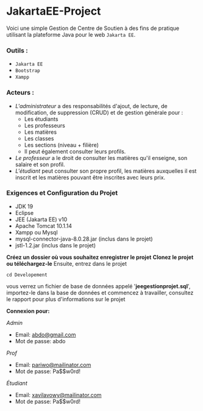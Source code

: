 # JakartaEE-Project

Voici une simple Gestion de Centre de Soutien à des fins de pratique utilisant la plateforme Java pour le web `Jakarta EE`.

### Outils :
- `Jakarta EE`
- `Bootstrap`
- `Xampp`

### Acteurs :
- *L'administrateur* a des responsabilités d'ajout, de lecture, de modification, de suppression (CRUD) et de gestion générale pour :
    - Les étudiants
    - Les professeurs
    - Les matières
    - Les classes
    - Les sections (niveau + filière)
    - Il peut également consulter leurs profils.
- *Le professeur* a le droit de consulter les matières qu'il enseigne, son salaire et son profil.
- *L'étudiant* peut consulter son propre profil, les matières auxquelles il est inscrit et les matières pouvant être inscrites avec leurs prix.

### Exigences et Configuration du Projet
- JDK 19
- Eclipse
- JEE (Jakarta EE) v10
- Apache Tomcat 10.1.14
- Xampp ou Mysql
- mysql-connector-java-8.0.28.jar (inclus dans le projet)
- jstl-1.2.jar (inclus dans le projet)

**Créez un dossier où vous souhaitez enregistrer le projet**
**Clonez le projet ou téléchargez-le**
Ensuite, entrez dans le projet
```
cd Developement
```
vous verrez un fichier de base de données appelé '**jeegestionprojet.sql**', importez-le dans la base de données
et commencez à travailler, consultez le rapport pour plus d'informations sur le projet

**Connexion pour:**

*Admin*
- Email: abdo@gmail.com
- Mot de passe: abdo

*Prof*
- Email: pariwo@mailinator.com
- Mot de passe: Pa$$w0rd!

*Étudiant*
- Email: xavilavowy@mailinator.com
- Mot de passe: Pa$$w0rd!